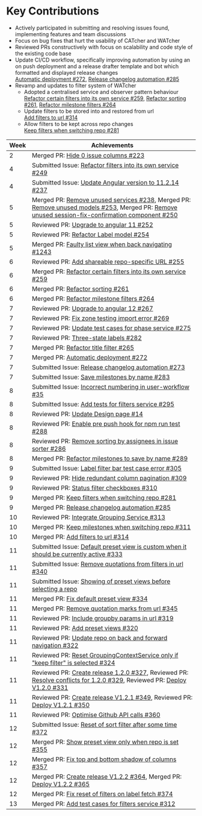 # Key Contributions
* Actively participated in submitting and resolving issues found, implementing features and team discussions
* Focus on bug fixes that hurt the usability of CATcher and WATcher
* Reviewed PRs constructively with focus on scalability and code style of the existing code base
* Update CI/CD workflow, specifically improving automation by using an on push deployment and a release drafter template and bot which formatted and displayed release changes  
  [Automatic deployment #272](https://github.com/CATcher-org/WATcher/pull/272), [Release changelog automation #285](https://github.com/CATcher-org/WATcher/pull/285)
* Revamp and updates to filter system of WATcher
  * Adopted a centralised service and observer pattern behaviour  
    [Refactor certain filters into its own service #259](https://github.com/CATcher-org/WATcher/pull/259), [Refactor sorting #261](https://github.com/CATcher-org/WATcher/pull/261), [Refactor milestone filters #264](https://github.com/CATcher-org/WATcher/pull/264)
  * Update filters to be stored into and restored from url  
    [Add filters to url #314](https://github.com/CATcher-org/WATcher/pull/314)
  * Allow filters to be kept across repo changes  
    [Keep filters when switching repo #281](https://github.com/CATcher-org/WATcher/pull/281)

| Week | Achievements |
| ---- | ------------ |
| 2 | Merged PR: [Hide 0 issue columns #223](https://github.com/CATcher-org/WATcher/pull/223) |
| 4 | Submitted Issue: [Refactor filters into its own service #249](https://github.com/CATcher-org/WATcher/issues/249) |
| 4 | Submitted Issue: [Update Angular version to 11.2.14 #237](https://github.com/CATcher-org/WATcher/issues/237) |
| 5 | Merged PR: [Remove unused services #238](https://github.com/CATcher-org/WATcher/pull/238), Merged PR: [Remove unused models #253](https://github.com/CATcher-org/WATcher/pull/253), Merged PR: [Remove unused session-fix-confirmation component #250](https://github.com/CATcher-org/WATcher/pull/250) |
| 5 | Reviewed PR: [Upgrade to angular 11 #252](https://github.com/CATcher-org/WATcher/pull/252) |
| 5 | Reviewed PR: [Refactor Label model #254](https://github.com/CATcher-org/WATcher/pull/254) |
| 5 | Merged PR: [Faulty list view when back navigating #1243](https://github.com/CATcher-org/CATcher/pull/1243) |
| 6 | Reviewed PR: [Add shareable repo-specific URL #255](https://github.com/CATcher-org/WATcher/pull/255) |
| 6 | Merged PR: [Refactor certain filters into its own service #259](https://github.com/CATcher-org/WATcher/pull/259) |
| 6 | Merged PR: [Refactor sorting #261](https://github.com/CATcher-org/WATcher/pull/261) |
| 6 | Merged PR: [Refactor milestone filters #264](https://github.com/CATcher-org/WATcher/pull/264) |
| 7 | Reviewed PR: [Upgrade to angular 12 #267](https://github.com/CATcher-org/WATcher/pull/267) |
| 7 | Reviewed PR: [Fix zone testing import error #269](https://github.com/CATcher-org/WATcher/pull/269) |
| 7 | Reviewed PR: [Update test cases for phase service #275](https://github.com/CATcher-org/WATcher/pull/275) |
| 7 | Reviewed PR: [Three-state labels #282](https://github.com/CATcher-org/WATcher/pull/282) |
| 7 | Merged PR: [Refactor title filter #265](https://github.com/CATcher-org/WATcher/pull/265) |
| 7 | Merged PR: [Automatic deployment #272](https://github.com/CATcher-org/WATcher/pull/272) |
| 7 | Submitted Issue: [Release changelog automation #273](https://github.com/CATcher-org/WATcher/issues/273) |
| 7 | Submitted Issue: [Save milestones by name #283](https://github.com/CATcher-org/WATcher/issues/283) |
| 8 | Submitted Issue: [Incorrect numbering in user-workflow #35](https://github.com/CATcher-org/catcher-org.github.io/issues/35) |
| 8 | Submitted Issue: [Add tests for filters service #295](https://github.com/CATcher-org/WATcher/issues/295) |
| 8 | Reviewed PR: [Update Design page #14](https://github.com/CATcher-org/WATcher-docs/pull/14) |
| 8 | Reviewed PR: [Enable pre push hook for npm run test #288](https://github.com/CATcher-org/WATcher/pull/288) |
| 8 | Reviewed PR: [Remove sorting by assignees in issue sorter #286](https://github.com/CATcher-org/WATcher/pull/286) |
| 8 | Merged PR: [Refactor milestones to save by name #289](https://github.com/CATcher-org/WATcher/pull/289) |
| 9 | Submitted Issue: [Label filter bar test case error #305](https://github.com/CATcher-org/WATcher/issues/305) |
| 9 | Reviewed PR: [Hide redundant column pagination #309](https://github.com/CATcher-org/WATcher/pull/309) |
| 9 | Reviewed PR: [Status filter checkboxes #310](https://github.com/CATcher-org/WATcher/pull/310) |
| 9 | Merged PR: [Keep filters when switching repo #281](https://github.com/CATcher-org/WATcher/pull/281) |
| 9 | Merged PR: [Release changelog automation #285](https://github.com/CATcher-org/WATcher/pull/285) |
| 10 | Reviewed PR: [Integrate Grouping Service #313](https://github.com/CATcher-org/WATcher/pull/313) |
| 10 | Merged PR: [Keep milestones when switching repo #311](https://github.com/CATcher-org/WATcher/pull/311) |
| 10 | Merged PR: [Add filters to url #314](https://github.com/CATcher-org/WATcher/pull/314) |
| 11 | Submitted Issue: [Default preset view is custom when it should be currently active #333](https://github.com/CATcher-org/WATcher/issues/333) |
| 11 | Submitted Issue: [Remove quotations from filters in url #340](https://github.com/CATcher-org/WATcher/issues/340) |
| 11 | Submitted Issue: [Showing of preset views before selecting a repo](https://github.com/CATcher-org/WATcher/issues/352) |
| 11 | Merged PR: [Fix default preset view #334](https://github.com/CATcher-org/WATcher/pull/334) |
| 11 | Merged PR: [Remove quotation marks from url #345](https://github.com/CATcher-org/WATcher/pull/345) |
| 11 | Reviewed PR: [Include groupby params in url #319](https://github.com/CATcher-org/WATcher/pull/319) |
| 11 | Reviewed PR: [Add preset views #320](https://github.com/CATcher-org/WATcher/pull/320) |
| 11 | Reviewed PR: [Update repo on back and forward navigation #322](https://github.com/CATcher-org/WATcher/pull/322) |
| 11 | Reviewed PR: [Reset GroupingContextService only if "keep filter" is selected #324](https://github.com/CATcher-org/WATcher/pull/324) |
| 11 | Reviewed PR: [Create release 1.2.0 #327](https://github.com/CATcher-org/WATcher/pull/327), Reviewed PR: [Resolve conflicts for 1.2.0 #329](https://github.com/CATcher-org/WATcher/pull/329), Reviewed PR: [Deploy V1.2.0 #331](https://github.com/CATcher-org/WATcher/pull/331) |
| 11 | Reviewed PR: [Create release V1.2.1 #349](https://github.com/CATcher-org/WATcher/pull/349), Reviewed PR: [Deploy V1.2.1 #350](https://github.com/CATcher-org/WATcher/pull/350) |
| 11 | Reviewed PR: [Optimise Github API calls #360](https://github.com/CATcher-org/WATcher/pull/360) |
| 12 | Submitted Issue: [Reset of sort filter after some time #372](https://github.com/CATcher-org/WATcher/issues/372) |
| 12 | Merged PR: [Show preset view only when repo is set #355](https://github.com/CATcher-org/WATcher/pull/355) |
| 12 | Merged PR: [Fix top and bottom shadow of columns #357](https://github.com/CATcher-org/WATcher/pull/357) |
| 12 | Merged PR: [Create release V1.2.2 #364](https://github.com/CATcher-org/WATcher/pull/364), Merged PR: [Deploy V1.2.2 #365](https://github.com/CATcher-org/WATcher/pull/365) |
| 12 | Merged PR: [Fix reset of filters on label fetch #374](https://github.com/CATcher-org/WATcher/pull/374) |
| 13 | Merged PR: [Add test cases for filters service #312](https://github.com/CATcher-org/WATcher/pull/312) |
